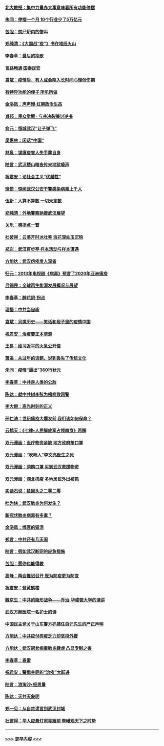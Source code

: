 #### [北大教授：集中力量办大事意味着所有功能停摆](../pages/nsc993/n11904800.md?t=03011131) 
#### [朱同：停摆一个月 10个行业少了5万亿元](../pages/nsc993/n11904498.md?t=03011131) 
#### [苦胆：焚尸炉内的惨叫](../pages/nsc993/n11904479.md?t=03011131) 
#### [郑纯清：《大国战“疫”》书在堆纸火山](../pages/nsc993/n11904450.md?t=03011131) 
#### [李春草：最后的挽歌](../pages/nsc993/n11904441.md?t=03011131) 
#### [言路畅通 国泰民安](../pages/nsc993/n11904222.md?t=03011131) 
#### [袁斌：疫情后，有人或会陷入长时间心理创伤期](../pages/nsc993/n11901514.md?t=03011131) 
#### [有特异功能的侄子 所见所做](../pages/nsc993/n11901154.md?t=03011131) 
#### [金浴凤：声声慢‧红朝政治生态](../pages/nsc993/n11899553.md?t=03011131) 
#### [肖邦：民众觉醒 · 与共决裂兼讨逆书](../pages/nsc993/n11898435.md?t=03011131) 
#### [俞元：饿城武汉“让子弹飞”](../pages/nsc993/n11898344.md?t=03011131) 
#### [吴惠林：闲话“中国”](../pages/nsc993/n11898182.md?t=03011131) 
#### [林泉：谋瘟疫害人失手葬自身](../pages/nsc993/n11897892.md?t=03011131) 
#### [陆言：武汉楼山暗夜传来地狱嚎声](../pages/nsc993/n11897033.md?t=03011131) 
#### [祝君安：论社会主义“优越性”](../pages/nsc993/n11897005.md?t=03011131) 
#### [理悟：惊闻武汉公安干警感染病毒上千人](../pages/nsc993/n11896947.md?t=03011131) 
#### [伍新：人算不算数 一切天定数](../pages/nsc993/n11893372.md?t=03011131) 
#### [郑纯清：外地警察驰援武汉展望](../pages/nsc993/n11893115.md?t=03011131) 
#### [关乐：猜拐点一瞥](../pages/nsc993/n11893020.md?t=03011131) 
#### [杜彼得：云落开时冰吐鉴 浪花深处玉沉钩](../pages/nsc993/n11892107.md?t=03011131) 
#### [郑岩：武汉百步亭 样本活动与样本遭遇](../pages/nsc993/n11892310.md?t=03011131) 
#### [方能达：武汉疠疫发人深省](../pages/nsc993/n11891376.md?t=03011131) 
#### [归元：2013年电视剧《病毒》预言了2020年亚洲瘟疫](../pages/nsc993/n11891126.md?t=03011131) 
#### [吕锡民：全球再生能源发展概况与展望](../pages/nsc993/n11890613.md?t=03011131) 
#### [李春草：醉花阴·拐点](../pages/nsc993/n11890567.md?t=03011131) 
#### [理悟：中共当自毙](../pages/nsc993/n11890559.md?t=03011131) 
#### [袁斌：另类历史——笑话和段子里的疫情中国](../pages/nsc993/n11889243.md?t=03011131) 
#### [祝君安：治疫要正本清源](../pages/nsc993/n11889085.md?t=03011131) 
#### [王易：给习近平的火急公开信](../pages/nsc993/n11888225.md?t=03011131) 
#### [萧进：从过年的话题，说到丢失了传统文化](../pages/nsc993/n11887732.md?t=03011131) 
#### [朱同：疫情“逼出”360行状元](../pages/nsc993/n11887678.md?t=03011131) 
#### [李春草：中共是人类的公敌](../pages/nsc993/n11887656.md?t=03011131) 
#### [陈达：就中共树李弦为榜样致网警](../pages/nsc993/n11887625.md?t=03011131) 
#### [李大眼：高光时刻的正义](../pages/nsc993/n11887585.md?t=03011131) 
#### [邢仁涛：世纪瘟疫大爆发前 我们该如何保命？](../pages/nsc993/n11887535.md?t=03011131) 
#### [云鹤天：《七律▪人民解放军占领南京》再解](../pages/nsc993/n11887524.md?t=03011131) 
#### [双元漫画：医疗物资紧缺 地方政府抢口罩](../pages/nsc993/n11884744.md?t=03011131) 
#### [双元漫画：“吹哨人”李文亮医生之死](../pages/nsc993/n11884705.md?t=03011131) 
#### [双元漫画：网购口罩 买到武汉救援物资](../pages/nsc993/n11884670.md?t=03011131) 
#### [双元漫画：湖北抗疫 多地居民外出被抓](../pages/nsc993/n11884643.md?t=03011131) 
#### [实话石说：猛回头之二零二零](../pages/nsc993/n11883968.md?t=03011131) 
#### [吐为快：武汉肺炎为何发生？](../pages/nsc993/n11882180.md?t=03011131) 
#### [新冠状肺炎病毒有多毒？](../pages/nsc993/n11881790.md?t=03011131) 
#### [金浴凤：绑匪的猫泪](../pages/nsc993/n11880664.md?t=03011131) 
#### [郑言：中共还有几天闹](../pages/nsc993/n11880645.md?t=03011131) 
#### [陆言：假如武汉断网的应急措施](../pages/nsc993/n11880619.md?t=03011131) 
#### [苦胆：愿你也能得救](../pages/nsc993/n11880601.md?t=03011131) 
#### [高峰：两会推迟召开  既为防疫更为防变](../pages/nsc993/n11879977.md?t=03011131) 
#### [祝君安：登黄鹤楼](../pages/nsc993/n11880583.md?t=03011131) 
#### [魏京生：中共的隐形战争——乔治‧华盛顿大学的演讲](../pages/nsc993/n11879765.md?t=03011131) 
#### [武汉方舱医院一名护士的诗](../pages/nsc993/n11878480.md?t=03011131) 
#### [中国民主党关于山东警方抓捕任自元先生的严正声明](../pages/nsc993/n11877506.md?t=03011131) 
#### [方能达：中共应付疠疫乏力却坚拒外援](../pages/nsc993/n11877497.md?t=03011131) 
#### [方能达：武汉冠状病毒肺炎肆虐 凸显专制之害](../pages/nsc993/n11877475.md?t=03011131) 
#### [李春草：春雷](../pages/nsc993/n11876287.md?t=03011131) 
#### [祝君安：警惕共匪的“治疫”大跃进](../pages/nsc993/n11876084.md?t=03011131) 
#### [陆言：浪淘沙•细思量](../pages/nsc993/n11876071.md?t=03011131) 
#### [陈达：灭共天象明](../pages/nsc993/n11876063.md?t=03011131) 
#### [郑一见：从自焚谎言到武汉封城](../pages/nsc993/n11875621.md?t=03011131) 
#### [杜彼得：华人应悬灯照亮跟前 卷幔观天下之时势](../pages/nsc993/n11874822.md?t=03011131) 

----
#### [ >>> 更早内容 <<< ](../indexes/nsc993-earlier.md)
